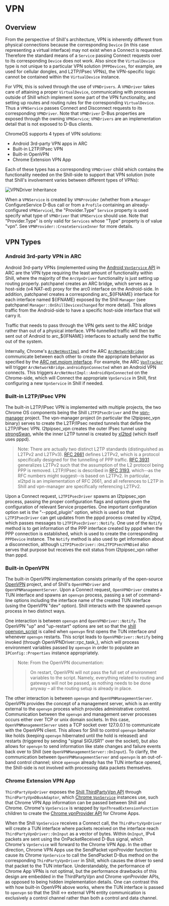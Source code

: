 # VPN

## Overview

From the perspective of Shill's architecture, VPN is inherently different from
physical connections because the corresponding `Device` (in this case
representing a virtual interface) may not exist when a Connect is
requested. Therefore the standard means of a `Service` passing Connect requests
over to its corresponding `Device` does not work. Also since the `VirtualDevice`
type is not unique to a particular VPN solution (`PPPDevices`, for example, are
used for cellular dongles, and L2TP/IPsec VPNs), the VPN-specific logic cannot
be contained within the `VirtualDevice` instance.

For VPN, this is solved through the use of `VPNDrivers`. A `VPNDriver` takes
care of attaining a proper `VirtualDevice`, communicating with processes outside
of Shill which implement some part of the VPN functionality, and setting up
routes and routing rules for the corresponding `VirtualDevice`. Thus a
`VPNService` passes Connect and Disconnect requests to its corresponding
`VPNDriver`. Note that `VPNDriver` D-Bus properties are exposed through the
owning `VPNService`; `VPNDrivers` are an implementation detail that is not
exposed to D-Bus clients.

ChromeOS supports 4 types of VPN solutions:
*   Android 3rd-party VPN apps in ARC
*   Built-in L2TP/IPsec VPN
*   Built-in OpenVPN
*   Chrome Extension VPN App

Each of these types has a corresponding `VPNDriver` child which contains the
functionality needed on the Shill-side to support that VPN solution (note that
Shill's involvement varies between different types of VPNs):

![VPNDriver Inheritance](https://storage.googleapis.com/chromium-website-lob-storage/3c5afd9bada7cc8f1d3bfe735d28824aed309d5c)

When a `VPNService` is created by `VPNProvider` (whether from a `Manager`
ConfigureService D-Bus call or from a `Profile` containing an already-configured
`VPNService`), the "Provider.Type" `Service` property is used specify what type
of `VPNDriver` that `VPNService` should use. Note that "Provider.Type" is only
valid for `Services` whose "Type" property is of value "vpn". See
`VPNProvider::CreateServiceInner` for more details.

## VPN Types

### Android 3rd-party VPN in ARC

Android 3rd-party VPNs (implemented using the [Android `VpnService` API] in ARC
are the VPN type requiring the least amount of functionality within Shill, where
the majority of the `ArcVpnDriver` functionality is just setting up routing
properly. patchpanel creates an ARC bridge, which serves as a host-side (v4
NAT-ed) proxy for the arc0 interface on the Android-side. In addition,
patchpanel creates a corresponding arc_${IFNAME} interface for each interface
named ${IFNAME} exposed by the Shill `Manager` (see patchpanel
`Manager::OnShillDevicesChanged` for more detail). This allows traffic from the
Android-side to have a specific host-side interface that will carry it.

Traffic that needs to pass through the VPN gets sent to the ARC bridge rather
than out of a physical interface. VPN-tunnelled traffic will then be sent out of
Android to arc_${IFNAME} interfaces to actually send the traffic out of the
system.

Internally, Chrome's [`ArcNetHostImpl`] and the ARC [`ArcNetworkBridge`]
communicate between each other to create the appropriate behavior as specified
by the [ARC net.mojom interface]. For example, the ARC [`VpnTracker`] will
trigger `ArcNetworkBridge.androidVpnConnected` when an Android VPN
connects. This triggers `ArcNetHostImpl::AndroidVpnConnected` on the
Chrome-side, which will Connect the appropriate `VpnService` in Shill, first
configuring a new `VpnService` in Shill if needed.

### Built-in L2TP/IPsec VPN

The built-in L2TP/IPsec VPN is implemented with multiple projects, the two Chrome
OS components being the Shill `L2TPIPsecDriver` and the
[vpn-manager](../../vpn-manager) project. The vpn-manager project (in particular
the l2tpipsec_vpn binary) serves to create the L2TP/IPsec nested tunnels that
define the L2TP/IPsec VPN. l2tpipsec_vpn creates the outer IPsec tunnel using
[strongSwan](https://www.strongswan.org), while the inner L2TP tunnel is created
by [xl2tpd](https://linux.die.net/man/8/xl2tpd) (which itself uses pppd).

>   Note: There are actually two distinct L2TP standards (distinguished as
>   L2TPv2 and L2TPv3). [RFC 2661] defines L2TPv2, which is a protocol
>   specifically designed for the tunnelling of PPP traffic. [RFC 3931]
>   generalizes L2TPv2 such that the assumption of the L2 protocol being PPP is
>   removed. L2TP/IPsec is described in [RFC 3193], which--as the RFC numbers
>   might suggest--is based on L2TPv2. In particular, xl2tpd is an
>   implementation of RFC 2661, and all references to L2TP in Shill and
>   vpn-manager are specifically referencing L2TPv2.

Upon a Connect request, `L2TPIPsecDriver` spawns an l2tpipsec_vpn process,
passing the proper configuration flags and options given the configuration of
relevant Service properties. One important configuration option set is the
"--pppd_plugin" option, which is used so that `L2TPIPsecDriver` can get updates
from the pppd process created by xl2tpd, which passes messages to
`L2TPIPsecDriver::Notify`. One use of the `Notify` method is to get information
of the PPP interface created by pppd when the PPP connection is established,
which is used to create the corresponding `PPPDevice` instance. The `Notify`
method is also used to get information about a disconnection, although
`L2TPIPsecDriver::OnL2TPIPsecVPNDied` also serves that purpose but receives the
exit status from l2tpipsec_vpn rather than pppd.

### Built-in OpenVPN

The built-in OpenVPN implementation consists primarily of the open-source
[OpenVPN](https://openvpn.net) project, and of Shill's `OpenVPNDriver` and
`OpenVPNManagementServer`. Upon a Connect request, `OpenVPNDriver` creates a TUN
interface and spawns an `openvpn` process, passing a set of command-line options
including the interface name of the created TUN interface (using the OpenVPN
"dev" option). Shill interacts with the spawned `openvpn` process in two
distinct ways.

One interaction is between `openvpn` and `OpenVPNDriver::Notify`. The OpenVPN
"up" and "up-restart" options are set so that the [shill
openvpn_script](../shims/openvpn_script.cc) is called when `openvpn` first opens
the TUN interface *and* whenever `openvpn` restarts. This script leads to
`OpenVPNDriver::Notify` being invoked (through OpenVPNDriver::rpc_task_), which
will process environment variables passed by `openvpn` in order to populate an
`IPConfig::Properties` instance appropriately.

>   Note: From the OpenVPN documentation:
>   >   On restart, OpenVPN will not pass the full set of environment variables
>   >   to the script. Namely, everything related to routing and gateways will
>   >   not be passed, as nothing needs to be done anyway – all the routing
>   >   setup is already in place.

The other interaction is between `openvpn` and `OpenVPNManagementServer`.
OpenVPN provides the concept of a management server, which is an entity external
to the `openvpn` process which provides administrative control. Communication
between the `openvpn` and management server processes occurs either over TCP or
unix domain sockets. In this case, `OpenVPNManagementServer` uses a TCP socket
over 127.0.0.1 to communicate with the OpenVPN client. This allows for Shill to
control `openvpn` behavior like holds (keeping `openvpn` hibernated until the
hold is released) and restarts (triggered by sending "signal SIGUSR1" over the
socket), but also allows for `openvpn` to send information like state changes
and failure events back over to Shill (see
`OpenVPNManagementServer::OnInput`). To clarify, the communication between
`OpenVPNManagementServer` and `openvpn` is an out-of-band control channel; since
`openvpn` already has the TUN interface opened, the Shill-side is not involved
with processing data packets themselves.

### Chrome Extension VPN App

`ThirdPartyVpnDriver` exposes the [Shill ThirdPartyVpn API] through
`ThirdPartyVpnDBusAdaptor`, which [Chrome `VpnService`] instances use, such that
Chrome VPN App information can be passed between Shill and Chrome. Chrome's
`VpnService` is wrapped by `VpnThreadExtensionFunction` children to create the
[Chrome vpnProvider API] for Chrome Apps.

When the Shill `VpnService` receives a Connect call, the `ThirdPartyVpnDriver`
will create a TUN interface where packets received on the interface reach
`ThirdPartyVpnDriver::OnInput` as a vector of bytes. Within `OnInput`, IPv4
packets are sent using the OnPacketReceived D-Bus signal, which Chrome's
`VpnService` will forward to the Chrome VPN App. In the other direction, Chrome
VPN Apps use the SendPacket vpnProvider function to cause its Chrome
`VpnService` to call the SendPacket D-Bus method on the corresponding
`ThirdPartyVpnDriver` in Shill, which causes the driver to send that packet to
the TUN interface. Understandably, the performance of Chrome App VPNs is not
optimal, but the performance drawbacks of this design are embedded in the
ThirdPartyVpn and Chrome vpnProvider APIs, as opposed to being hidden
implementation details. One can contrast this with how built-in OpenVPN above
works, where the TUN interface is passed to `openvpn` so that the Shill <->
external VPN entity communication is exclusively a control channel rather than
both a control and data channel.

[Android `VpnService` API]: https://developer.android.com/reference/android/net/VpnService
[ARC net.mojom interface]: https://cs.chromium.org/chromium/src/components/arc/mojom/net.mojom
[`ArcNetHostImpl`]: https://cs.chromium.org/chromium/src/components/arc/net/arc_net_host_impl.h
[`ArcNetworkBridge`]: https://source.corp.google.com/rvc-arc/vendor/google_arc/libs/arc-net-services/src/com/android/server/arc/net/ArcNetworkBridge.java
[Chrome `VpnService`]: https://cs.chromium.org/chromium/src/extensions/browser/api/vpn_provider/vpn_service.h
[Chrome vpnProvider API]: https://developer.chrome.com/apps/vpnProvider
[RFC 2661]: https://tools.ietf.org/html/rfc2661
[RFC 3193]: https://tools.ietf.org/html/rfc3193
[RFC 3931]: https://tools.ietf.org/html/rfc3931
[Shill ThirdPartyVpn API]: thirdpartyvpn-api.txt
[`VpnTracker`]: https://cs.corp.google.com/pi-arcvm-dev/vendor/google_arc/libs/arc-services/src/com/android/server/arc/net/VpnTracker.java
